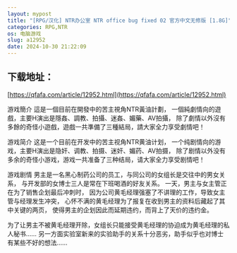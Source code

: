 ```yaml
---
layout: mypost
title: "[RPG/汉化] NTR办公室 NTR office bug fixed 02 官方中文无修版 [1.8G]"
categories: RPG,NTR
os: 电脑游戏
slug: a12952
date: 2024-10-30 21:22:09
---
```


## 下载地址：

[https://qfafa.com/article/12952.html](https://qfafa.com/article/12952.html)

游戏簡介
這是一個目前在開發中的苦主視角NTR黃油計劃，
一個純劇情向的遊戲，主要H演出是隱姦、調教、拍攝、迷姦、媚藥、AV拍攝，
除了劇情以外沒有多餘的奇怪小遊戲，遊戲一共準備了三種結局，請大家全力享受劇情吧！

游戏简介
这是一个目前在开发中的苦主视角NTR黄油计划，
一个纯剧情向的游戏，主要H演出是隐奸、调教、拍摄、迷奸、媚药、AV拍摄，
除了剧情以外没有多余的奇怪小游戏，游戏一共准备了三种结局，请大家全力享受剧情吧！

游戏剧情
男主是一名黑心制药公司的员工，与同公司的女组长是交往中的男女关系，
与开发部的女博士三人是常在下班喝酒的好友关系。
一天，男主与女主管正在为了销售企划最后冲刺时，
因为公司黄毛经理强塞了不讲理的工作，导致女主管与经理发生冲突，
心怀不满的黄毛经理为了报复在收到男主的资料后藏起了其中关键的两页，
使得男主的企划因此而延期违约，而背上了天价的违约金。

为了让男主不被黄毛经理开除，女组长只能接受黄毛经理的协迫成为黄毛经理的私人秘书……
另一方面实验室新来的实验助手的关系十分恶劣，助手似乎也对博士有某些不好的想法……